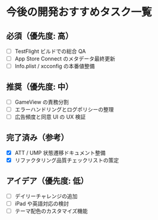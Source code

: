 # 今後の開発おすすめタスク一覧

<!-- このファイルは今後の開発タスクをおすすめの程度別に整理したものです -->
<!-- コメントアウトは読みやすさを高めるため日本語で詳しく記載しています -->

## 必須（優先度: 高）
<!-- 正式リリース直前に必ず完了させたいクリティカルタスク群 -->
- [ ] TestFlight ビルドでの総合 QA<!-- Game Center 送信・広告除去 IAP・ATT/UMP 同意フローの通し確認を行い、リリースチェックリストの必須項目を埋める。`docs/att-ump-consent-flow.md` の状態表を参照しつつ実端末で検証する -->
- [ ] App Store Connect のメタデータ最終更新<!-- プライバシー回答・広告設定・スクリーンショットを最新仕様へ合わせ、審査リジェクト要因を排除する -->
- [ ] Info.plist / xcconfig の本番値整備<!-- 本番用 ID（Leaderboard / AdMob / IAP）を xcconfig 経由で管理し、テンプレートとの差分を確認できるようにする -->

## 推奨（優先度: 中）
<!-- リリース後の改善も見据えた優先タスク群 -->
- [ ] GameView の責務分割<!-- ViewModel 層を導入して状態管理とアニメーション制御を分離し、保守性とテスト容易性を高める -->
- [ ] エラーハンドリングとログポリシーの整理<!-- ErrorReporter・各サービスのログ粒度を統一し、障害調査やサポート対応を迅速化する -->
- [ ] 広告頻度と同意 UI の UX 検証<!-- インターバルや再表示タイミングをユーザーテストで検証し、離脱要因を抑制する。ATT/UMP の結果をログで可視化する仕組みも検討する -->

## 完了済み（参考）
<!-- タスク棚卸しの結果、完了したものはここで記録しておく -->
- [x] ATT / UMP 状態遷移ドキュメント整備<!-- `docs/att-ump-consent-flow.md` を作成し、`AdsConsentCoordinator` / `AdsService` へ反映 -->
- [x] リファクタリング品質チェックリストの策定<!-- `docs/refactoring-quality-checklist.md` に PR 向けの必須確認項目を整理 -->

## アイデア（優先度: 低）
<!-- 余裕があるときに検討したい拡張アイデア -->
- [ ] デイリーチャレンジの追加<!-- シード共有によりリプレイ性を高める -->
- [ ] iPad や英語対応の検討<!-- 将来的な市場拡大を視野に入れる -->
- [ ] テーマ配色のカスタマイズ機能<!-- ユーザーの好みに合わせた見た目を提供する -->
